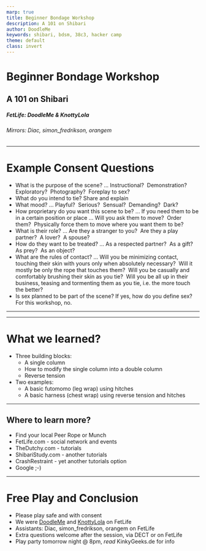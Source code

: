 ```yaml
---
marp: true
title: Beginner Bondage Workshop
description: A 101 on Shibari
author: DoodleMe
keywords: shibari, bdsm, 38c3, hacker camp
theme: default
class: invert
---
```


# Beginner Bondage Workshop

## A 101 on Shibari

##### FetLife: DoodleMe & KnottyLola

###### Mirrors: Diac, simon_fredrikson, orangem

---

<style scoped>section { font-size: 24px; }</style>

# Example Consent Questions

- What is the purpose of the scene? … Instructional?  Demonstration?  Exploratory?  Photography?  Foreplay to sex?
- What do you intend to tie? Share and explain
- What mood? … Playful?  Serious?  Sensual?  Demanding?  Dark?
- How proprietary do you want this scene to be? … If you need them to be in a certain position or place … Will you ask them to move?  Order them?  Physically force them to move where you want them to be?
- What is their role? … Are they a stranger to you?  Are they a play partner?  A lover?  A spouse?
- How do they want to be treated? … As a respected partner?  As a gift?  As prey?  As an object?
- What are the rules of contact? … Will you be minimizing contact, touching their skin with yours only when absolutely necessary?  Will it mostly be only the rope that touches them?  Will you be casually and comfortably brushing their skin as you tie?  Will you be all up in their business, teasing and tormenting them as you tie, i.e. the more touch the better?
- Is sex planned to be part of the scene? If yes, how do you define sex? For this workshop, no.

---



---

# What we learned?

- Three building blocks:
    - A single column
    - How to modify the single column into a double column
    - Reverse tension
- Two examples:
    - A basic futomomo (leg wrap) using hitches
    - A basic harness (chest wrap) using reverse tension and hitches

---

## Where to learn more?
- Find your local Peer Rope or Munch
- FetLife.com - social network and events
- TheDutchy.com - tutorials
- ShibariStudy.com - another tutorials
- CrashRestraint - yet another tutorials option
- Google ;-)

---

# Free Play and Conclusion

- Please play safe and with consent
- We were [DoodleMe](https://fetlife.com/doodleme) and [KnottyLola](https://fetlife.com/knottylola) on FetLife
- Assistants: Diac, simon_fredrikson, orangem on FetLife
- Extra questions welcome after the session, via DECT or on FetLife
- Play party tomorrow night @ 8pm, *read* KinkyGeeks.de for info